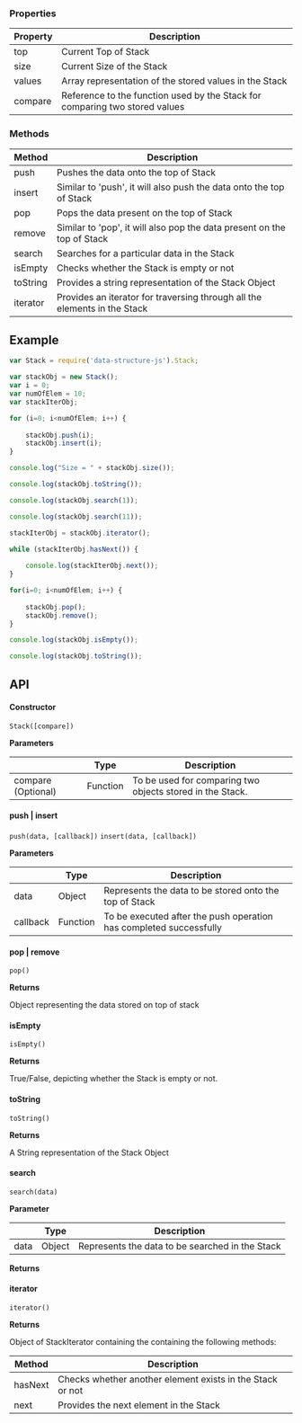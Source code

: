 ### Properties

| Property | Description |
| --- | --- |
| top | Current Top of Stack |
| size | Current Size of the Stack |
| values | Array representation of the stored values in the Stack |
| compare | Reference to the function used by the Stack for comparing two stored values |

### Methods

| Method | Description |
| --- | --- |
| push | Pushes the data onto the top of Stack |
| insert | Similar to 'push', it will also push the data onto the top of Stack |
| pop | Pops the data present on the top of Stack |
| remove | Similar to 'pop', it will also pop the data present on the top of Stack |
| search | Searches for a particular data in the Stack |
| isEmpty | Checks whether the Stack is empty or not |
| toString | Provides a string representation of the Stack Object |
| iterator | Provides an iterator for traversing through all the elements in the Stack |

## Example

```javascript
var Stack = require('data-structure-js').Stack;

var stackObj = new Stack();
var i = 0;
var numOfElem = 10;
var stackIterObj;

for (i=0; i<numOfElem; i++) {
    
    stackObj.push(i);
    stackObj.insert(i);
}

console.log("Size = " + stackObj.size());

console.log(stackObj.toString());

console.log(stackObj.search(1));

console.log(stackObj.search(11));

stackIterObj = stackObj.iterator();

while (stackIterObj.hasNext()) {
    
    console.log(stackIterObj.next());
}

for(i=0; i<numOfElem; i++) {
    
    stackObj.pop();
    stackObj.remove();
}

console.log(stackObj.isEmpty());

console.log(stackObj.toString());

```

## API

#### Constructor

`Stack([compare])`

__Parameters__

| | Type | Description |
| --- | --- | --- |
| compare (Optional) | Function | To be used for comparing two objects stored in the Stack. |

#### push | insert

`push(data, [callback])`
`insert(data, [callback])`

__Parameters__

| | Type | Description |
| --- | --- | --- |
| data | Object | Represents the data to be stored onto the top of Stack |'
| callback | Function | To be executed after the push operation has completed successfully |

#### pop | remove

`pop()`

__Returns__

Object representing the data stored on top of stack

#### isEmpty

`isEmpty()`

__Returns__

True/False, depicting whether the Stack is empty or not.

#### toString

`toString()`

__Returns__

A String representation of the Stack Object

#### search

`search(data)`

__Parameter__

| | Type | Description |
| --- | --- | --- |
| data | Object | Represents the data to be searched in the Stack |'

__Returns__

#### iterator

`iterator()`

__Returns__

Object of StackIterator containing the containing the following methods:

| Method | Description |
| --- | --- |
| hasNext | Checks whether another element exists in the Stack or not |
| next | Provides the next element in the Stack |